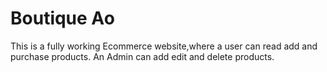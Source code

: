 # Boutique Ao

This is a fully working Ecommerce website,where a user can read add and purchase products.
An Admin can add edit and delete products.
